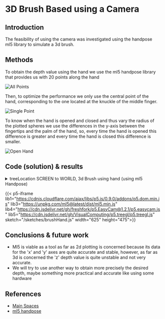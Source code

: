 # **3D Brush Based using a Camera**

## **Introduction**

The feasibility of using the camera was investigated using the handpose ml5 library to simulate a 3d brush.

## **Methods**

To obtain the depth value using the hand we use the ml5 handpose library that provides us with 20 points along the hand

<img src="../../shortcodes/resources/images/twentyPoints.jpg" alt="All Points"/>

Then, to optimize the performance we only use the central point of the hand, corresponding to the one located at the knuckle of the middle finger.

<img src="../../shortcodes/resources/images/singlePoint.jpg" alt="Single Point"/>

To know when the hand is opened and closed and thus vary the radius of the plotted spheres we use the differences in the y-axis between the fingertips and the palm of the hand, so, every time the hand is opened this difference is greater and every time the hand is closed this difference is smaller.

<img src="../../shortcodes/resources/images/openHand.jpg" alt="Open Hand"/>

## **Code (solution) & results**

<details>
<summary>
treeLocation SCREEN to WORLD, 3d Brush using hand (using ml5 Handpose)
</summary>

```JavaScript:/sketches/brushHand.js
// Brush controls
let color;
let depth;
let brush;

let easycam;
let state;

let escorzo = true;
let points;
let record;

//ml5 variables
let handpose;
let video;
let hands = [];

//Variables to do calculations to know if the hand is open or closed
let zeroPoint = [0,0];
let onePoint = [0,0];
let eightPoint = [0,0];
let twelvePoint = [0,0];
let sixteenPoint = [0,0];
let twentyPoint = [0,0];
let oneDifference = 0
let twoDifference = 0
let threeDifference = 0
let fourthDifference = 0
let holeDifference = 0

function setup() {
  createCanvas(600, 450, WEBGL);
  // easycam stuff
  let state = {
    distance: 250,           // scalar
    center: [0, 0, 0],       // vector
    rotation: [0, 0, 0, 1],  // quaternion
  };
  easycam = createEasyCam();
  easycam.state_reset = state;   // state to use on reset (double-click/tap)
  easycam.setState(state, 2000); // now animate to that state

  // brush stuff
  points = [];

  color = createColorPicker('#ed225d');
  color.position(width - 70, 40);
  // select initial brush
  brush = sphereBrush;

  //Activate video
  video = createCapture(VIDEO);
  video.size(width, height);

  handpose = ml5.handpose(video, modelReady);

  // This sets up an event that fills the global variable "predictions"
  // with an array every time new hand poses are detected
  handpose.on("hand", results => {
    hands = results;
  });
}

function draw() {
  update();
  background(120);
  push();
  strokeWeight(0.8);
  stroke('magenta');
  grid({ dotted: false });
  pop();
  axes();
  for (const point of points) {
    push();
    translate(point.worldPosition);
    brush(point);
    pop();
  }
}

function modelReady() {
	console.log("Model ready!");
}

function update() {
	let handDistance = 0
	for (let i = 0; i < hands.length; i += 1) {
		const hand = hands[i];
		const keypoint = hand.landmarks[9];
		handDistance = keypoint[2]
		for (let j = 0; j < hand.landmarks.length; j += 1) {
			const keypoint = hand.landmarks[j];
		if (j == 0) {
			//El valor de y disminuye cuando la mano sube
			//Hacia la izquierda de la imagen (en la vida real a la derecha de la persona) el valor de x disminuye, hacia la derecha aumenta
		  zeroPoint = [keypoint[0], keypoint[1]];
		} else if (j == 1) {
		  onePoint = [keypoint[0], keypoint[1]];
		} else if (j == 8) {
		  oneDifference = (onePoint[0] - keypoint[0]) + (onePoint[1] - keypoint[1])
		} else if (j == 12) {
		  twoDifference = (onePoint[0] - keypoint[0]) + (onePoint[1] - keypoint[1])
		} else if (j == 16) {
		  threeDifference = (zeroPoint[0] - zeroPoint[0]) + (onePoint[1] - keypoint[1])
		} else if (j == 20) {
		  fourthDifference = (zeroPoint[0] - zeroPoint[0]) + (onePoint[1] - keypoint[1])
		}
		holeDifference = oneDifference + twoDifference + threeDifference + fourthDifference
	  }
	}
	  let m = map(handDistance, -100, 20, 0, 1);
  let dx = abs(mouseX - pmouseX);
  let dy = abs(mouseY - pmouseY);
  speed = constrain((dx + dy) / (2 * (width - height)), 0, 1);
  if (record) {
    points.push({
      worldPosition: treeLocation([mouseX, mouseY, m], { from: 'SCREEN', to: 'WORLD' }),
      color: color.color(),
      speed: speed,
	  radius: map(holeDifference, 200, 1050, 0, 5)
    });
	console.log(m)
  }
}

function sphereBrush(point) {
  push();
  noStroke();
  // TODO parameterize sphere radius and / or
  // alpha channel according to gesture speed
  fill(point.color);
  sphere(point.radius);
  pop();
}

function keyPressed() {
  if (key === 'r') {
    record = !record;
  }
  if (key === 'p') {
    escorzo = !escorzo;
    escorzo ? perspective() : ortho();
  }
  if (key == 'c') {
    points = [];
  }
}


```

</details>

<!-- {{< p5-iframe  lib1="https://cdn.jsdelivr.net/gh/freshfork/p5.EasyCam@1.2.1/p5.easycam.js" lib2="https://cdn.jsdelivr.net/gh/VisualComputing/p5.treegl/p5.treegl.js" lib3="https://unpkg.com/ml5@latest/dist/ml5.min.js" sketch="/sketches/3dbrush.js" width="625" height="475">}} -->

<!-- {{< p5-iframe  lib1="https://cdnjs.cloudflare.com/ajax/libs/p5.js/0.9.0/addons/p5.dom.min.js" lib2="https://cdnjs.cloudflare.com/ajax/libs/p5.js/0.9.0/p5.min.js" lib3="https://unpkg.com/ml5@latest/dist/ml5.min.js" sketch="/sketches/handPose.js" width="625" height="475">}} -->

{{< p5-iframe lib1="https://cdnjs.cloudflare.com/ajax/libs/p5.js/0.9.0/addons/p5.dom.min.js" lib3="https://unpkg.com/ml5@latest/dist/ml5.min.js" lib4="https://cdn.jsdelivr.net/gh/freshfork/p5.EasyCam@1.2.1/p5.easycam.js" lib5="https://cdn.jsdelivr.net/gh/VisualComputing/p5.treegl/p5.treegl.js" sketch="/sketches/brushHand.js" width="625" height="475">}}

<!-- {{< p5-iframe lib1="https://cdnjs.cloudflare.com/ajax/libs/p5.js/0.9.0/addons/p5.dom.min.js" lib3="https://unpkg.com/ml5@latest/dist/ml5.min.js" lib4="https://cdn.jsdelivr.net/gh/freshfork/p5.EasyCam@1.2.1/p5.easycam.js" lib5="https://cdn.jsdelivr.net/gh/VisualComputing/p5.treegl/p5.treegl.js" sketch="/sketches/brushHoleHand.js" width="625" height="475">}} -->

## **Conclusions & future work**

- Ml5 is viable as a tool as far as 2d plotting is concerned because its data for the 'x' and 'y' axes are quite accurate and stable, however, as far as 3d is concerned the 'z' depth value is quite unstable and not very accurate.
- We will try to use another way to obtain more precisely the desired depth, maybe something more practical and accurate like using some hardware

## **References**

- [Main Spaces](https://visualcomputing.github.io/docs/scene_trees/main_spaces/)
- [ml5 handpose](https://learn.ml5js.org/#/reference/handpose)

<!-- {{< p5-iframe sketch="/sketches/brushbasedwithcamera.js" width="630" height="430">}} -->
